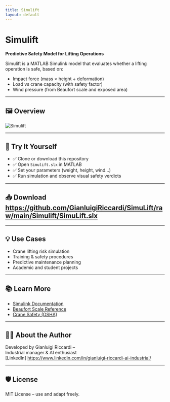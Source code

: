 ```yaml
---
title: Simulift
layout: default
---
```


# Simulift

**Predictive Safety Model for Lifting Operations**

Simulift is a MATLAB Simulink model that evaluates whether a lifting operation is safe, based on:
- Impact force (mass × height ÷ deformation)
- Load vs crane capacity (with safety factor)
- Wind pressure (from Beaufort scale and exposed area)

---

## 🖼️ Overview

![Simulift](https://gianluigiriccardi.github.io/SimuLift/Simulift.png)

---

## 🔧 Try It Yourself

- ✅ Clone or download this repository
- ✅ Open `Simulift.slx` in MATLAB
- ✅ Set your parameters (weight, height, wind…)
- ✅ Run simulation and observe visual safety verdicts

---

## 📥 Download https://github.com/GianluigiRiccardi/SimuLift/raw/main/Simulift/SimuLift.slx

---

## 💡 Use Cases

- Crane lifting risk simulation
- Training & safety procedures
- Predictive maintenance planning
- Academic and student projects

---

## 📚 Learn More

- [Simulink Documentation](https://www.mathworks.com/help/simulink/)
- [Beaufort Scale Reference](https://en.wikipedia.org/wiki/Beaufort_scale)
- [Crane Safety (OSHA)](https://www.osha.gov/cranes-derricks)

---

## 👨‍💻 About the Author

Developed by Gianluigi Riccardi –  
Industrial manager & AI enthusiast  
[LinkedIn] https://www.linkedin.com/in/gianluigi-riccardi-ai-industrial/

---

## 🛡️ License

MIT License – use and adapt freely.
